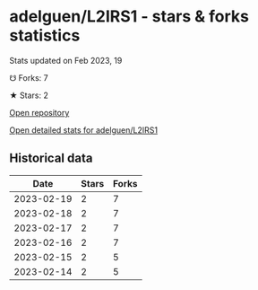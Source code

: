 # adelguen/L2IRS1 - stars & forks statistics

Stats updated on Feb 2023, 19

☋ Forks: 7

★ Stars: 2

[Open repository](https://github.com/adelguen/L2IRS1)

[Open detailed stats for adelguen/L2IRS1](https://reviewgithub.com/rep/adelguen/L2IRS1)

## Historical data
| Date | Stars | Forks |
|------|-------|-------|
| 2023-02-19 | 2 | 7 | 
| 2023-02-18 | 2 | 7 | 
| 2023-02-17 | 2 | 7 | 
| 2023-02-16 | 2 | 7 | 
| 2023-02-15 | 2 | 5 | 
| 2023-02-14 | 2 | 5 | 


